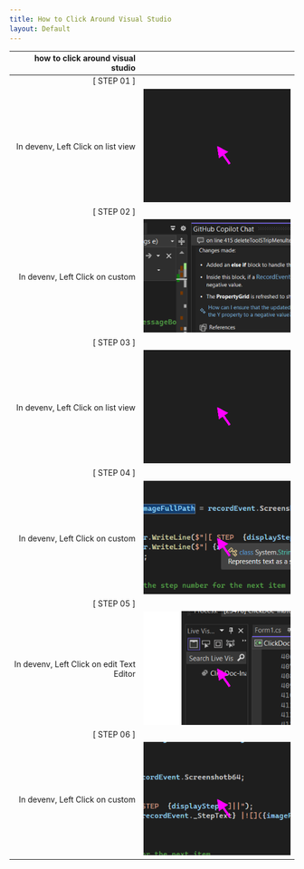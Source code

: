 ```yaml
---
title: How to Click Around Visual Studio
layout: Default
---
```


| how to click around visual studio ||
|-:|-|
|[ STEP  01 ]||
| In devenv, Left Click on  list view  |![](how_to_click_around_visual_studio-img/01-how_to_click_around_visual_studio.png)|
|[ STEP  02 ]||
| In devenv, Left Click on  custom  |![](how_to_click_around_visual_studio-img/02-how_to_click_around_visual_studio.png)|
|[ STEP  03 ]||
| In devenv, Left Click on  list view  |![](how_to_click_around_visual_studio-img/03-how_to_click_around_visual_studio.png)|
|[ STEP  04 ]||
| In devenv, Left Click on  custom  |![](how_to_click_around_visual_studio-img/04-how_to_click_around_visual_studio.png)|
|[ STEP  05 ]||
| In devenv, Left Click on  edit Text Editor |![](how_to_click_around_visual_studio-img/05-how_to_click_around_visual_studio.png)|
|[ STEP  06 ]||
| In devenv, Left Click on  custom  |![](how_to_click_around_visual_studio-img/06-how_to_click_around_visual_studio.png)|
